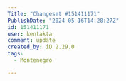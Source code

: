```yaml
---
Title: "Changeset #151411171"
PublishDate: "2024-05-16T14:20:27Z"
id: 151411171
user: kentakta
comment: update
created_by: iD 2.29.0
tags:
  - Montenegro

---
```


